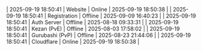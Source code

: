 | 2025-09-19 18:50:41 | Website | Online | 2025-09-19 18:50:38 |
| 2025-09-19 18:50:41 | Registration | Offline | 2025-09-09 16:40:23 |
| 2025-09-19 18:50:41 | Auth Server | Offline | 2025-08-18 09:33:31 |
| 2025-09-19 18:50:41 | Kezan (PvE) | Offline | 2025-08-03 17:58:02 |
| 2025-09-19 18:50:41 | Gurubashi (PvP) | Offline | 2025-08-23 21:44:06 |
| 2025-09-19 18:50:41 | Cloudflare | Online | 2025-09-19 18:50:38 |
